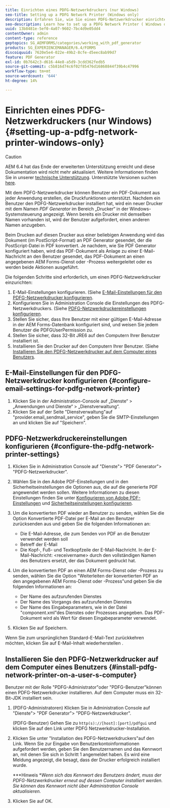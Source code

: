 ```yaml
---
title: Einrichten eines PDFG-Netzwerkdruckers (nur Windows)
seo-title: Setting up a PDFG Network Printer (Windows only)
description: Erfahren Sie, wie Sie einen PDFG-Netzwerkdrucker einrichten ( nur Windows ).
seo-description: Learn how to set up a PDFG Network Printer ( Windows only )
uuid: 13b8481e-5ef0-4a07-9602-7bc4d9e05dd4
contentOwner: admin
content-type: reference
geptopics: SG_AEMFORMS/categories/working_with_pdf_generator
products: SG_EXPERIENCEMANAGER/6.4/FORMS
discoiquuid: 7620e5e4-022e-49b2-8cfe-d5eec8ab99d7
feature: PDF Generator
exl-id: 0b7642c3-d616-44e8-a5d9-3cdd362fedb5
source-git-commit: c5b816d74c6f02f85476d16868844f39b4c47996
workflow-type: tm+mt
source-wordcount: '644'
ht-degree: 14%

---
```


# Einrichten eines PDFG-Netzwerkdruckers (nur Windows) {#setting-up-a-pdfg-network-printer-windows-only}

>[!CAUTION]
>
>AEM 6.4 hat das Ende der erweiterten Unterstützung erreicht und diese Dokumentation wird nicht mehr aktualisiert. Weitere Informationen finden Sie in unserer [technische Unterstützung](https://helpx.adobe.com/de/support/programs/eol-matrix.html). Unterstützte Versionen suchen [here](https://experienceleague.adobe.com/docs/?lang=de).

Mit dem PDFG-Netzwerkdrucker können Benutzer ein PDF-Dokument aus jeder Anwendung erstellen, die Druckfunktionen unterstützt. Nachdem ein Benutzer den PDFG-Netzwerkdrucker installiert hat, wird ein neuer Drucker mit dem Namen *PDF Generator* im Bereich „Drucker“ in der Windows-Systemsteuerung angezeigt. Wenn bereits ein Drucker mit demselben Namen vorhanden ist, wird der Benutzer aufgefordert, einen anderen Namen anzugeben.

Beim Drucken auf diesen Drucker aus einer beliebigen Anwendung wird das Dokument (im PostScript-Format) an PDF Generator gesendet, der die PostScript-Datei in PDF konvertiert. Je nachdem, wie Sie PDF Generator konfiguriert haben, wird das PDF-Dokument als Anlage zu einer E-Mail-Nachricht an den Benutzer gesendet, das PDF-Dokument an einen angegebenen AEM Forms-Dienst oder -Prozess weitergeleitet oder es werden beide Aktionen ausgeführt.

Die folgenden Schritte sind erforderlich, um einen PDFG-Netzwerkdrucker einzurichten:

1. E-Mail-Einstellungen konfigurieren. (Siehe [E-Mail-Einstellungen für den PDFG-Netzwerkdrucker konfigurieren](setting-pdfg-network-printer-windows.md#configure-email-settings-for-pdfg-network-printer).
1. Konfigurieren Sie in Administration Console die Einstellungen des PDFG-Netzwerkdruckers. (Siehe [PDFG-Netzwerkdruckereinstellungen konfigurieren](setting-pdfg-network-printer-windows.md#configure-the-pdfg-network-printer-settings).
1. Stellen Sie sicher, dass Ihre Benutzer mit einer gültigen E-Mail-Adresse in der AEM Forms-Datenbank konfiguriert sind, und weisen Sie jedem Benutzer die PDFGUserPermission zu. <!-- Fix broken link See Setting up and organizing users -->
1. Stellen Sie sicher, dass 32-Bit JRE6 auf den Computern Ihrer Benutzer installiert ist.
1. Installieren Sie den Drucker auf den Computern Ihrer Benutzer. (Siehe [Installieren Sie den PDFG-Netzwerkdrucker auf dem Computer eines Benutzers](setting-pdfg-network-printer-windows.md#install-pdfg-network-printer-on-a-user-s-computer).

## E-Mail-Einstellungen für den PDFG-Netzwerkdrucker konfigurieren {#configure-email-settings-for-pdfg-network-printer}

1. Klicken Sie in der Administration-Console auf „Dienste“ > „Anwendungen und Dienste“ > „Dienstverwaltung“.
1. Klicken Sie auf der Seite &quot;Dienstverwaltung&quot;auf &quot;provider.email_sendmail_service&quot;, geben Sie die SMTP-Einstellungen an und klicken Sie auf &quot;Speichern&quot;.

## PDFG-Netzwerkdruckereinstellungen konfigurieren {#configure-the-pdfg-network-printer-settings}

1. Klicken Sie in Administration Console auf &quot;Dienste&quot;> &quot;PDF Generator&quot;> &quot;PDFG-Netzwerkdrucker&quot;.
1. Wählen Sie in den Adobe PDF-Einstellungen und in den Sicherheitseinstellungen die Optionen aus, die auf die generierte PDF angewendet werden sollen. Weitere Informationen zu diesen Einstellungen finden Sie unter [Konfigurieren von Adobe PDF-Einstellungen](/help/forms/using/admin-help/configuring-pdf-settings.md#configuring-adobe-pdf-settings) und [Sicherheitseinstellungen konfigurieren](/help/forms/using/admin-help/configuring-security-settings.md#configuring-security-settings).
1. Um die konvertierten PDF wieder an Benutzer zu senden, wählen Sie die Option Konvertierte PDF-Datei per E-Mail an den Benutzer zurücksenden aus und geben Sie die folgenden Informationen an:

   * Die E-Mail-Adresse, die zum Senden von PDF an die Benutzer verwendet werden soll
   * Betreff der E-Mail
   * Die Kopf-, Fuß- und Textkopfzeile der E-Mail-Nachricht. In der E-Mail-Nachricht: &lt;receivername> durch den vollständigen Namen des Benutzers ersetzt, der das Dokument gedruckt hat.

1. Um die konvertierten PDF an einen AEM Forms-Dienst oder -Prozess zu senden, wählen Sie die Option &quot;Weiterleiten der konvertierten PDF an den angegebenen AEM Forms-Dienst oder -Prozess&quot;und geben Sie die folgenden Informationen an:

   * Der Name des aufzurufenden Dienstes
   * Der Name des Vorgangs des aufzurufenden Dienstes
   * Der Name des Eingabeparameters, wie in der Datei &quot;component.xml&quot;des Dienstes oder Prozesses angegeben. Das PDF-Dokument wird als Wert für diesen Eingabeparameter verwendet.

1. Klicken Sie auf Speichern.

Wenn Sie zum ursprünglichen Standard-E-Mail-Text zurückkehren möchten, klicken Sie auf E-Mail-Inhalt wiederherstellen .

## Installieren Sie den PDFG-Netzwerkdrucker auf dem Computer eines Benutzers {#install-pdfg-network-printer-on-a-user-s-computer}

Benutzer mit der Rolle &quot;PDFG-Administrator&quot;oder &quot;PDFG-Benutzer&quot;können einen PDFG-Netzwerkdrucker installieren. Auf dem Computer muss ein 32-Bit-JDK installiert sein.

1. (PDFG-Administratoren) Klicken Sie in Administration Console auf &quot;Dienste&quot;> &quot;PDF Generator&quot;> &quot;PDFG-Netzwerkdrucker&quot;.

   (PDFG-Benutzer) Gehen Sie zu `http(s)://[host]:[port]/pdfgui` und klicken Sie auf den Link unter PDFG Netzwerkdrucker-Installation.

1. Klicken Sie unter &quot;Installation des PDFG-Netzwerkdruckers&quot;auf den Link. Wenn Sie zur Eingabe von Benutzerkontoinformationen aufgefordert werden, geben Sie den Benutzernamen und das Kennwort an, mit denen Sie sich in Schritt 1 angemeldet haben. Es wird eine Meldung angezeigt, die besagt, dass der Drucker erfolgreich installiert wurde.

   ***Hinweis **Wenn sich das Kennwort des Benutzers ändert, muss der PDFG-Netzwerkdrucker erneut auf dessen Computer installiert werden. Sie können das Kennwort nicht über Administration Console aktualisieren.*

1. Klicken Sie auf OK.
